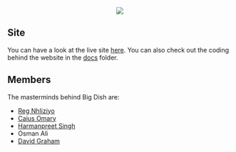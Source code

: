<p align=center>
    <img src="https://github.com/rigbone1/big-dish/blob/master/logo.png">
</p>

## Site
You can have a look at the live site <a href="rigbone1.github.com/big-dish">here</a>.
You can also check out the coding behind the website in the <a href="https://github.com/rigbone1/big-dish/blob/master/docs">docs</a> folder.

## Members
The masterminds behind Big Dish are:
- <a href="https://github.com/rnhliziyo">Reg Nhliziyo</a>
- <a href="https://github.com/caius-o">Caius Omary</a>
- <a href="https://github.com/Harman367">Harmanpreet Singh</a>
- <a>Osman Ali</a>
- <a href="https://github.com/rigbone1">David Graham</a>
